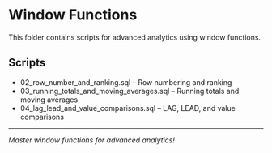 # Window Functions

This folder contains scripts for advanced analytics using window functions.

## Scripts
- 02_row_number_and_ranking.sql – Row numbering and ranking
- 03_running_totals_and_moving_averages.sql – Running totals and moving averages
- 04_lag_lead_and_value_comparisons.sql – LAG, LEAD, and value comparisons

---

*Master window functions for advanced analytics!*
